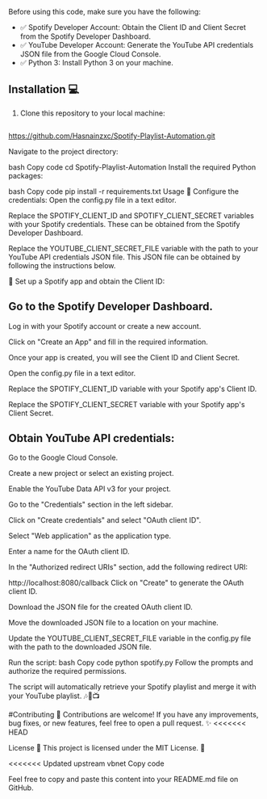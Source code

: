 

Before using this code, make sure you have the following:

- :white_check_mark: Spotify Developer Account: Obtain the Client ID and Client Secret from the Spotify Developer Dashboard.
- :white_check_mark: YouTube Developer Account: Generate the YouTube API credentials JSON file from the Google Cloud Console.
- :white_check_mark: Python 3: Install Python 3 on your machine.

## Installation :computer:

1. Clone this repository to your local machine:
   ```bash https://github.com/Hasnainzxc/Spotify-Playlist-Automation.git

  https://github.com/Hasnainzxc/Spotify-Playlist-Automation.git

Navigate to the project directory:

bash
Copy code
cd Spotify-Playlist-Automation
Install the required Python packages:

bash
Copy code
pip install -r requirements.txt
Usage :rocket:
Configure the credentials:
Open the config.py file in a text editor.

Replace the SPOTIFY_CLIENT_ID and SPOTIFY_CLIENT_SECRET variables with your Spotify credentials. These can be obtained from the Spotify Developer Dashboard.

Replace the YOUTUBE_CLIENT_SECRET_FILE variable with the path to your YouTube API credentials JSON file. This JSON file can be obtained by following the instructions below.

 :rocket:
Set up a Spotify app and obtain the Client ID:
## Go to the Spotify Developer Dashboard.

Log in with your Spotify account or create a new account.

Click on "Create an App" and fill in the required information.

Once your app is created, you will see the Client ID and Client Secret.

Open the config.py file in a text editor.

Replace the SPOTIFY_CLIENT_ID variable with your Spotify app's Client ID.

Replace the SPOTIFY_CLIENT_SECRET variable with your Spotify app's Client Secret.

## Obtain YouTube API credentials:
Go to the Google Cloud Console.

Create a new project or select an existing project.

Enable the YouTube Data API v3 for your project.

Go to the "Credentials" section in the left sidebar.

Click on "Create credentials" and select "OAuth client ID".

Select "Web application" as the application type.

Enter a name for the OAuth client ID.

In the "Authorized redirect URIs" section, add the following redirect URI:

http://localhost:8080/callback
Click on "Create" to generate the OAuth client ID.

Download the JSON file for the created OAuth client ID.

Move the downloaded JSON file to a location on your machine.

Update the YOUTUBE_CLIENT_SECRET_FILE variable in the config.py file with the path to the downloaded JSON file.


Run the script:
bash
Copy code
python spotify.py
Follow the prompts and authorize the required permissions.

The script will automatically retrieve your Spotify playlist and merge it with your YouTube playlist. :notes::arrows_counterclockwise::tv:

#Contributing :raised_hands:
Contributions are welcome! If you have any improvements, bug fixes, or new features, feel free to open a pull request. :sparkles:
<<<<<<< HEAD

License :page_with_curl:
This project is licensed under the MIT License. :scroll:

<<<<<<< Updated upstream
vbnet
Copy code

Feel free to copy and paste this content into your README.md file on GitHub. 
